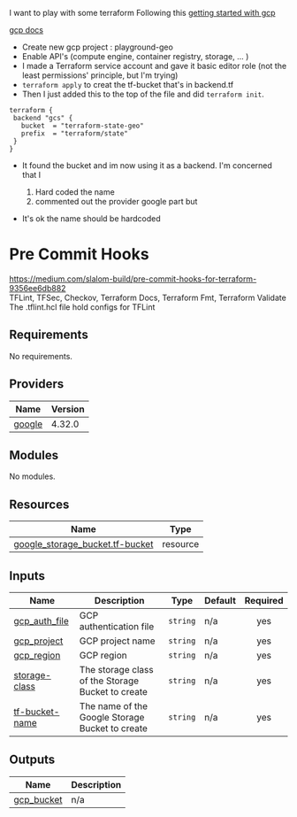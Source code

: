 I want to play with some terraform
Following this [getting started with gcp](https://registry.terraform.io/providers/hashicorp/google/latest/docs/guides/getting_startedz)

[gcp docs](https://cloud.google.com/docs/terraform/get-started-with-terraform)
- Create new gcp project : playground-geo
- Enable API's (compute engine, container registry, storage, ... )
- I made a Terraform service account and gave it basic editor role (not the least permissions' principle, but I'm trying)
- `terraform apply` to creat the tf-bucket that's in backend.tf
- Then I just added this to the top of the file and did `terraform init`.
```
terraform {
 backend "gcs" {
   bucket  = "terraform-state-geo"
   prefix  = "terraform/state"
 }
}
```
- It found the bucket and im now using it as a backend. I'm concerned that I
  1) Hard coded the name
  2) commented out the provider google part
but

- It's ok the name should be hardcoded

# Pre Commit Hooks
https://medium.com/slalom-build/pre-commit-hooks-for-terraform-9356ee6db882 \
TFLint, TFSec, Checkov, Terraform Docs, Terraform Fmt, Terraform Validate \
The .tflint.hcl file hold configs for TFLint

<!-- BEGINNING OF PRE-COMMIT-TERRAFORM DOCS HOOK -->
## Requirements

No requirements.

## Providers

| Name | Version |
|------|---------|
| <a name="provider_google"></a> [google](#provider\_google) | 4.32.0 |

## Modules

No modules.

## Resources

| Name | Type |
|------|------|
| [google_storage_bucket.tf-bucket](https://registry.terraform.io/providers/hashicorp/google/latest/docs/resources/storage_bucket) | resource |

## Inputs

| Name | Description | Type | Default | Required |
|------|-------------|------|---------|:--------:|
| <a name="input_gcp_auth_file"></a> [gcp\_auth\_file](#input\_gcp\_auth\_file) | GCP authentication file | `string` | n/a | yes |
| <a name="input_gcp_project"></a> [gcp\_project](#input\_gcp\_project) | GCP project name | `string` | n/a | yes |
| <a name="input_gcp_region"></a> [gcp\_region](#input\_gcp\_region) | GCP region | `string` | n/a | yes |
| <a name="input_storage-class"></a> [storage-class](#input\_storage-class) | The storage class of the Storage Bucket to create | `string` | n/a | yes |
| <a name="input_tf-bucket-name"></a> [tf-bucket-name](#input\_tf-bucket-name) | The name of the Google Storage Bucket to create | `string` | n/a | yes |

## Outputs

| Name | Description |
|------|-------------|
| <a name="output_gcp_bucket"></a> [gcp\_bucket](#output\_gcp\_bucket) | n/a |
<!-- END OF PRE-COMMIT-TERRAFORM DOCS HOOK -->
